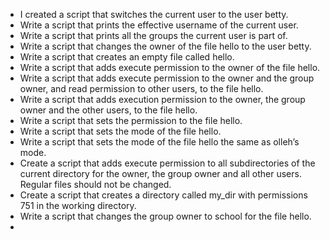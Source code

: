 * I created a script that switches the current user to the user betty.
* Write a script that prints the effective username of the current user.
* Write a script that prints all the groups the current user is part of.
* Write a script that changes the owner of the file hello to the user betty.
* Write a script that creates an empty file called hello.
* Write a script that adds execute permission to the owner of the file hello.
* Write a script that adds execute permission to the owner and the group owner, and read permission to other users, to the file hello.
* Write a script that adds execution permission to the owner, the group owner and the other users, to the file hello.
* Write a script that sets the permission to the file hello.
* Write a script that sets the mode of the file hello.
* Write a script that sets the mode of the file hello the same as olleh’s mode.
* Create a script that adds execute permission to all subdirectories of the current directory for the owner, the group owner and all other users. Regular files should not be changed.
* Create a script that creates a directory called my_dir with permissions 751 in the working directory.
* Write a script that changes the group owner to school for the file hello.
* 
